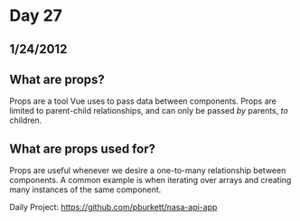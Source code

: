 # Day 27
## __1/24/2012__

## What are props?
Props are a tool Vue uses to pass data between components. Props are limited to parent-child relationships, and can only be passed *by* parents, *to* children.

## What are props used for?
Props are useful whenever we desire a one-to-many relationship between components. A common example is when iterating over arrays and creating many instances of the same component. 

Daily Project:
https://github.com/pburkett/nasa-api-app

